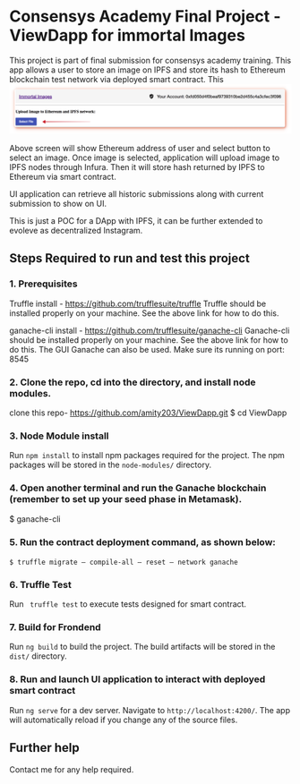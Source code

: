 # Consensys Academy Final Project -ViewDapp for immortal Images

This project is part of final submission for consensys academy training. 
This app allows a user to store an image on IPFS and store its hash to Ethereum blockchain test network via deployed smart contract. This 
<img src="/img/SelectImageView.png" alt="Initial UI View"/>

Above screen will show Ethereum address of user and select button to select an image.
Once image is selected, application will upload image to IPFS nodes through Infura.
Then it will store hash returned by IPFS to Ethereum via smart contract.

UI application can retrieve all historic submissions along with current submission to show on UI.

This is just a POC for a DApp with IPFS, it can be further extended to evoleve as decentralized Instagram.

## Steps Required to run and test this project

### 1. Prerequisites

Truffle install - https://github.com/trufflesuite/truffle
Truffle should be installed properly on your machine. See the above link for how to do this.

ganache-cli install - https://github.com/trufflesuite/ganache-cli
Ganache-cli should be installed properly on your machine. See the above link for how to do this. The GUI Ganache can also be used.  Make sure its running on port: 8545

### 2. Clone the repo, cd into the directory, and install node modules.

clone this repo- https://github.com/amity203/ViewDapp.git
$ cd ViewDapp

### 3. Node Module install

Run `npm install` to install npm packages required for the project. The npm packages will be stored in the `node-modules/` directory.

### 4. Open another terminal and run the Ganache blockchain (remember to set up your seed phase in Metamask).

$ ganache-cli

### 5. Run the contract deployment command, as shown below:

`$ truffle migrate — compile-all — reset — network ganache`

### 6. Truffle Test

Run ` truffle test` to execute tests designed for smart contract.

### 7. Build for Frondend

Run `ng build` to build the project. The build artifacts will be stored in the `dist/` directory.

### 8. Run and launch UI application to interact with deployed smart contract

Run `ng serve` for a dev server. Navigate to `http://localhost:4200/`. The app will automatically reload if you change any of the source files.


## Further help

Contact me for any help required.
